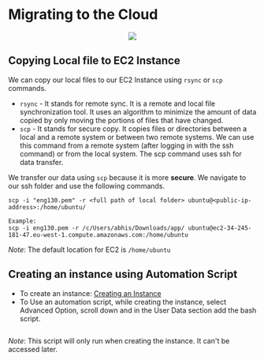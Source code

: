 # Migrating to the Cloud

<p align="center">
  <img src="https://user-images.githubusercontent.com/110366380/199682202-701040fe-b8b0-4677-a993-feeb3c888a12.png">
</p>

## Copying Local file to EC2 Instance

We can copy our local files to our EC2 Instance using `rsync` or `scp` commands.

- `rsync` - It stands for remote sync. It is a remote and local file synchronization tool. It uses an algorithm to minimize the amount of data copied by only moving the portions of files that have changed.
- `scp` - It stands for secure copy. It copies files or directories between a local and a remote system or between two remote systems. We can use this command from a remote system (after logging in with the ssh command) or from the local system. The scp command uses ssh for data transfer.

We transfer our data using `scp` because it is more **secure**. We navigate to our ssh folder and use the following commands.

```
scp -i "eng130.pem" -r <full path of local folder> ubuntu@<public-ip-address>:/home/ubuntu/

Example:
scp -i eng130.pem -r /c/Users/abhis/Downloads/app/ ubuntu@ec2-34-245-181-47.eu-west-1.compute.amazonaws.com:/home/ubuntu
```

*Note*: The default location for EC2 is `/home/ubuntu`

## Creating an instance using Automation Script

- To create an instance: [Creating an Instance](create-ec2-instance.md)
- To Use an automation script, while creating the instance, select Advanced Option, scroll down and in the User Data section add the bash script.

<p align="center">
  <img src="">
</p>

*Note*: This script will only run when creating the instance. It can't be accessed later.


